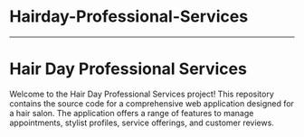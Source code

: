 # Hairday-Professional-Services

---

# Hair Day Professional Services

Welcome to the Hair Day Professional Services project! This repository contains the source code for a comprehensive web application designed for a hair salon. The application offers a range of features to manage appointments, stylist profiles, service offerings, and customer reviews. 

